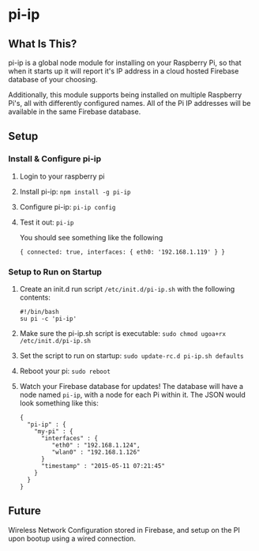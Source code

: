 # pi-ip

## What Is This?
pi-ip is a global node module for installing on your Raspberry Pi, so that when it starts up it will report it's IP address in a cloud hosted Firebase database of your choosing.

Additionally, this module supports being installed on multiple Raspberry Pi's, all with differently configured names.  All of the Pi IP addresses will be available in the same Firebase database.

## Setup

### Install & Configure pi-ip

1. Login to your raspberry pi
2. Install pi-ip: `npm install -g pi-ip`
3. Configure pi-ip: `pi-ip config`
4. Test it out: `pi-ip`

   You should see something like the following
   ```
   { connected: true, interfaces: { eth0: '192.168.1.119' } }
   ```

### Setup to Run on Startup

1. Create an init.d run script `/etc/init.d/pi-ip.sh` with the following contents:

   ```
   #!/bin/bash
   su pi -c 'pi-ip'
   ```

2. Make sure the pi-ip.sh script is executable: `sudo chmod ugoa+rx /etc/init.d/pi-ip.sh`
3. Set the script to run on startup: `sudo update-rc.d pi-ip.sh defaults`
4. Reboot your pi: `sudo reboot`
5. Watch your Firebase database for updates!  The database will have a node named `pi-ip`, with a node for each Pi within it.  The JSON would look something like this:

   ```
   {
     "pi-ip" : {
       "my-pi" : {
         "interfaces" : {
            "eth0" : "192.168.1.124",
            "wlan0" : "192.168.1.126"
         }
         "timestamp" : "2015-05-11 07:21:45"
       }
     }
   }
   ```

## Future
Wireless Network Configuration stored in Firebase, and setup on the PI upon bootup using a wired connection.

